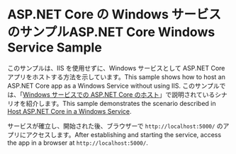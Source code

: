 # <a name="aspnet-core-windows-service-sample"></a><span data-ttu-id="28008-101">ASP.NET Core の Windows サービスのサンプル</span><span class="sxs-lookup"><span data-stu-id="28008-101">ASP.NET Core Windows Service Sample</span></span>

<span data-ttu-id="28008-102">このサンプルは、IIS を使用せずに、Windows サービスとして ASP.NET Core アプリをホストする方法を示しています。</span><span class="sxs-lookup"><span data-stu-id="28008-102">This sample shows how to host an ASP.NET Core app as a Windows Service without using IIS.</span></span> <span data-ttu-id="28008-103">このサンプルでは、「[Windows サービスでの ASP.NET Core のホスト](https://docs.microsoft.com/aspnet/core/host-and-deploy/windows-service)」で説明されているシナリオを紹介します。</span><span class="sxs-lookup"><span data-stu-id="28008-103">This sample demonstrates the scenario described in [Host ASP.NET Core in a Windows Service](https://docs.microsoft.com/aspnet/core/host-and-deploy/windows-service).</span></span>

<span data-ttu-id="28008-104">サービスが確立し、開始された後、ブラウザーで `http://localhost:5000/` のアプリにアクセスします。</span><span class="sxs-lookup"><span data-stu-id="28008-104">After establishing and starting the service, access the app in a browser at `http://localhost:5000/`.</span></span>
